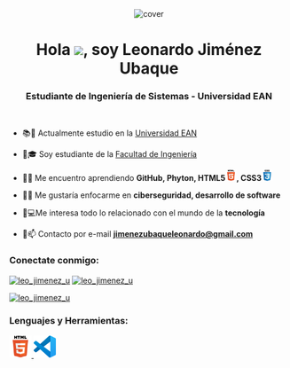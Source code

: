 <div align="center">
<img width="100%" height = "250px" src="https://hips.hearstapps.com/hmg-prod.s3.amazonaws.com/images/gif-gato-1519137077.gif?crop=1.00xw:0.502xh;0,0.316xh&resize=640:*" alt="cover" />
</div>
<h1 align="center">Hola <img src = "https://raw.githubusercontent.com/MartinHeinz/MartinHeinz/master/wave.gif" width = 30px>, soy Leonardo Jiménez Ubaque</h1>
<h3 align="center">Estudiante de Ingeniería de Sistemas - Universidad EAN</h3>
<br>

- 📚📓 Actualmente estudio en la [Universidad EAN](https://universidadean.edu.co/)

- 📗🎓 Soy estudiante de la [Facultad de Ingeniería](https://universidadean.edu.co/facultades/facultad-de-ingenieria)

- 🤔😎 Me encuentro aprendiendo **GitHub, Phyton, HTML5<img src="https://raw.githubusercontent.com/devicons/devicon/master/icons/html5/html5-original-wordmark.svg" alt="html5" width="20" height="20"/>, CSS3<img src="https://raw.githubusercontent.com/github/explore/80688e429a7d4ef2fca1e82350fe8e3517d3494d/topics/css/css.png" alt="css3" width="20" height="20"/>**

- 👨‍💻 Me gustaría enfocarme en **ciberseguridad, desarrollo de software**

- 📱💻Me interesa todo lo relacionado con el mundo de la **tecnología**

- 📧📫 Contacto por e-mail **jimenezubaqueleonardo@gmail.com**

<h3 align="left">Conectate conmigo:</h3>
<p align="left">
<a href="https://twitter.com/leo_jimenez_u" target="blank"><img align="center" src="https://raw.githubusercontent.com/rahuldkjain/github-profile-readme-generator/master/src/images/icons/Social/twitter.svg" alt="leo_jimenez_u" height="30" width="40" /></a>
<a href="https://instagram.com/leo_jimenez_u" target="blank"><img align="center" src="https://raw.githubusercontent.com/rahuldkjain/github-profile-readme-generator/master/src/images/icons/Social/instagram.svg" alt="leo_jimenez_u" height="30" width="40" /></a>
</p>
<p align="left"> <a href="https://twitter.com/leo_jimenez_u" target="blank"><img src="https://img.shields.io/twitter/follow/leo_jimenez_u?logo=twitter&style=for-the-badge" alt="leo_jimenez_u" /></a> </p>

<h3 align="left">Lenguajes y Herramientas:</h3>
<p align="left"> <a href="https://www.w3.org/html/" target="_blank"> <img src="https://raw.githubusercontent.com/devicons/devicon/master/icons/html5/html5-original-wordmark.svg" alt="html5" width="40" height="40"/> </a> <a href="https://www.w3.org/html/" target="_blank"> <img src="https://raw.githubusercontent.com/github/explore/80688e429a7d4ef2fca1e82350fe8e3517d3494d/topics/visual-studio-code/visual-studio-code.png" alt="vsc" width="40" height="40"/> </a>  </p>
